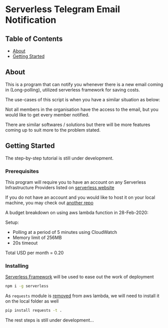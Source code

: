 # Serverless Telegram Email Notification

## Table of Contents

- [About](#about)
- [Getting Started](#getting_started)

## About <a name = "about"></a>

This is a program that can notify you whenever there is a new email coming in (Long-polling), utilized serverless framework for saving costs.

The use-cases of this script is when you have a similar situation as below:

Not all members in the organisation have the access to the email, but you would like to get every member notified.

There are similar softwares / solutions but there will be more features coming up to suit more to the problem stated.

## Getting Started <a name = "getting_started"></a>

The step-by-step tutorial is still under development.

### Prerequisites

This program will require you to have an account on any Serverless Infrastructure Providers listed on <a href="https://serverless.com/framework/docs/providers/" target="_blank">serverless website</a>

If you do not have an account and you would like to host it on your local machine, you may check out <a href="https://github.com/pupubird/Python_telegram_email_notification" target="_blank">another repo</a>

A budget breakdown on using aws lambda function in 28-Feb-2020:

Setup:

- Polling at a period of 5 minutes using CloudWatch
- Memory limit of 256MB
- 20s timeout

Total USD per month = 0.20

### Installing

[Serverless Framework](https://serverless.com/) will be used to ease out the work of deployment

```bash
npm i -g serverless
```

As `requests` module is [removed](https://github.com/boto/botocore/pull/1829) from aws lambda, we will need to install it on the local folder as well

```bash
pip install requests -t .
```

The rest steps is still under development...

